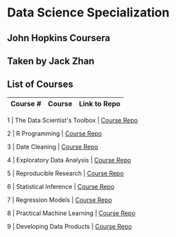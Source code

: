 # Data Science Specialization
## John Hopkins Coursera
## Taken by Jack Zhan

## List of Courses 
Course # | Course | Link to Repo
--- | --- | --- 

1 |  The Data Scientist's Toolbox |  [Course Repo](https://github.com/jackjzhan/datasciencecoursera/tree/master/01_The_Data_Scientist_Toolbox "Git Repo")

2 |  R Programming |  [Course Repo](https://github.com/jackjzhan/datasciencecoursera/tree/master/02_R_Programming "Git Repo")

3 |  Date Cleaning |  [Course Repo](https://github.com/jackjzhan/datasciencecoursera/tree/master/03_Data_Cleaning "Git Repo")

4 |  Exploratory Data Analysis |  [Course Repo](https://github.com/jackjzhan/datasciencecoursera/tree/master/04_Exploratory_Data_Analysis "Git Repo")

5 |  Reproducible Research |  [Course Repo](https://github.com/jackjzhan/datasciencecoursera/tree/master/05_Reproducible_Research "Git Repo")

6 |  Statistical Inference |  [Course Repo](https://github.com/jackjzhan/datasciencecoursera/tree/master/06_Statistical_Inference "Git Repo")

7 |  Regression Models |  [Course Repo](https://github.com/jackjzhan/datasciencecoursera/tree/master/07_Regression_Models "Git Repo")

8 |  Practical Machine Learning |  [Course Repo](https://github.com/jackjzhan/datasciencecoursera/tree/master/08_Practical_Machine_Learning "Git Repo")

9 |  Developing Data Products |  [Course Repo](https://github.com/jackjzhan/datasciencecoursera/tree/master/09_Developing_Data_Products "Git Repo")